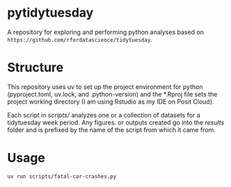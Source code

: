 # pytidytuesday

A repository for exploring and performing python analyses based on `https://github.com/rfordatascience/tidytuesday`.

# Structure

This repository uses uv to set up the project environment for python (pyproject.toml, uv.lock, and .python-version) and the *.Rproj file sets the project working directory (I am using Rstudio as my IDE on Posit Cloud).

Each script in *scripts/* analyzes one or a collection of datasets for a tidytuesday week period. Any figures. or outputs created go into the *results* folder and is prefixed by the name of the script from which it came from.

# Usage

`uv run scripts/fatal-car-crashes.py`




